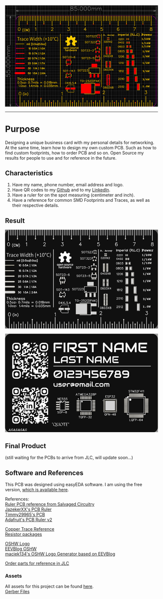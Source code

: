 ![Thumbnail](/assets/easyEDA_workspace.png)

---
# Purpose
Designing a unique business card with my personal details for networking.
At the same time, learn how to design my own custom PCB. Such as how to find custom footprints, how to order PCB and so on.
Open Source my results for people to use and for reference in the future.

## Characteristics
1. Have my name, phone number, email address and logo.
2. Have QR codes to my [Github]() and to my [LinkedIn]().
3. Have a ruler for on the spot measuring (centimeter and inch).
4. Have a reference for common SMD Footprints and Traces, as well as their respective details.

## Result
![Top Layer](/assets/Top_Layer_Ruler.png "Top Layer")

![Bottom Layer](/assets/Bottom_Layer_Ruler.png "Bottom Layer")

## Final Product
(still waiting for the PCBs to arrive from JLC, will update soon...)

## Software and References
This PCB was designed using easyEDA software. I am using the free version, [which is available here](https://easyeda.com/page/download).

References:<br>
[Ruler PCB reference from Salvaged Circuitry](https://www.salvagedcircuitry.com/pcb-business-card.html)<br>
[JazekerXX's PCB Ruler](https://oshwlab.com/JazekerXX/pcb-ruler)<br>
[Timmy29965's PCB](https://oshwlab.com/Timmy29965/pcb-lineal)<br>
[Adafruit's PCB Ruler v2](https://www.adafruit.com/product/1554)<br>

[Copper Trace Reference](https://www.pcbcart.com/article/content/copper-trace-and-capacity-relationship.html)<br>
[Resistor packages](https://eepower.com/resistor-guide/resistor-standards-and-codes/resistor-sizes-and-packages/)<br>

[OSHW Logo](https://github.com/OSHW/logo)<br>
[EEVBlog OSHW](https://www.eevblog.com/oshw/)<br>
[maciek134's OSHW Logo Generator based on EEVBlog](https://maciek134.github.io/oshw-logo-gen/)<br>

[Order parts for reference in JLC](https://jlcpcb.com/parts)<br>

### Assets
All assets for this project can be found [here](https://github.com/bropenguin847/PCB_Business_Card/tree/main/assets).<br>
[Gerber Files](https://github.com/bropenguin847/PCB_Business_Card/blob/main/assets/Gerber_Business_Card_Ruler.zip)
